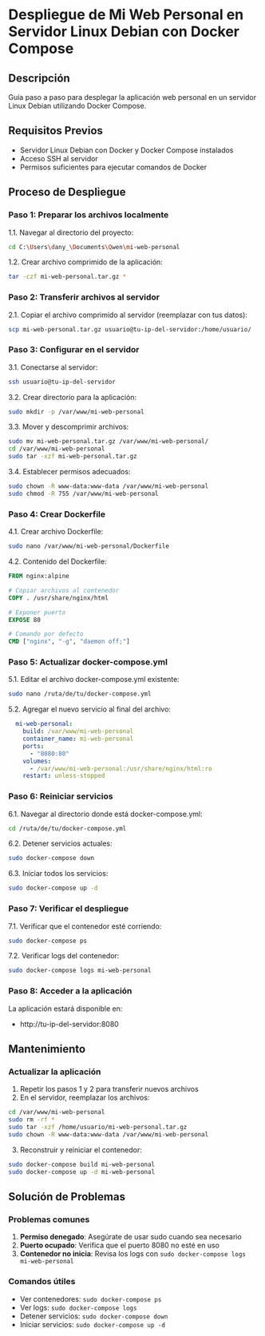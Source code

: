 # Despliegue de Mi Web Personal en Servidor Linux Debian con Docker Compose

## Descripción
Guía paso a paso para desplegar la aplicación web personal en un servidor Linux Debian utilizando Docker Compose.

## Requisitos Previos
- Servidor Linux Debian con Docker y Docker Compose instalados
- Acceso SSH al servidor
- Permisos suficientes para ejecutar comandos de Docker

## Proceso de Despliegue

### Paso 1: Preparar los archivos localmente

1.1. Navegar al directorio del proyecto:
```bash
cd C:\Users\dany_\Documents\Qwen\mi-web-personal
```

1.2. Crear archivo comprimido de la aplicación:
```bash
tar -czf mi-web-personal.tar.gz *
```

### Paso 2: Transferir archivos al servidor

2.1. Copiar el archivo comprimido al servidor (reemplazar con tus datos):
```bash
scp mi-web-personal.tar.gz usuario@tu-ip-del-servidor:/home/usuario/
```

### Paso 3: Configurar en el servidor

3.1. Conectarse al servidor:
```bash
ssh usuario@tu-ip-del-servidor
```

3.2. Crear directorio para la aplicación:
```bash
sudo mkdir -p /var/www/mi-web-personal
```

3.3. Mover y descomprimir archivos:
```bash
sudo mv mi-web-personal.tar.gz /var/www/mi-web-personal/
cd /var/www/mi-web-personal
sudo tar -xzf mi-web-personal.tar.gz
```

3.4. Establecer permisos adecuados:
```bash
sudo chown -R www-data:www-data /var/www/mi-web-personal
sudo chmod -R 755 /var/www/mi-web-personal
```

### Paso 4: Crear Dockerfile

4.1. Crear archivo Dockerfile:
```bash
sudo nano /var/www/mi-web-personal/Dockerfile
```

4.2. Contenido del Dockerfile:
```dockerfile
FROM nginx:alpine

# Copiar archivos al contenedor
COPY . /usr/share/nginx/html

# Exponer puerto
EXPOSE 80

# Comando por defecto
CMD ["nginx", "-g", "daemon off;"]
```

### Paso 5: Actualizar docker-compose.yml

5.1. Editar el archivo docker-compose.yml existente:
```bash
sudo nano /ruta/de/tu/docker-compose.yml
```

5.2. Agregar el nuevo servicio al final del archivo:
```yaml
  mi-web-personal:
    build: /var/www/mi-web-personal
    container_name: mi-web-personal
    ports:
      - "8080:80"
    volumes:
      - /var/www/mi-web-personal:/usr/share/nginx/html:ro
    restart: unless-stopped
```

### Paso 6: Reiniciar servicios

6.1. Navegar al directorio donde está docker-compose.yml:
```bash
cd /ruta/de/tu/docker-compose.yml
```

6.2. Detener servicios actuales:
```bash
sudo docker-compose down
```

6.3. Iniciar todos los servicios:
```bash
sudo docker-compose up -d
```

### Paso 7: Verificar el despliegue

7.1. Verificar que el contenedor esté corriendo:
```bash
sudo docker-compose ps
```

7.2. Verificar logs del contenedor:
```bash
sudo docker-compose logs mi-web-personal
```

### Paso 8: Acceder a la aplicación

La aplicación estará disponible en:
- http://tu-ip-del-servidor:8080

## Mantenimiento

### Actualizar la aplicación

1. Repetir los pasos 1 y 2 para transferir nuevos archivos
2. En el servidor, reemplazar los archivos:
```bash
cd /var/www/mi-web-personal
sudo rm -rf *
sudo tar -xzf /home/usuario/mi-web-personal.tar.gz
sudo chown -R www-data:www-data /var/www/mi-web-personal
```

3. Reconstruir y reiniciar el contenedor:
```bash
sudo docker-compose build mi-web-personal
sudo docker-compose up -d mi-web-personal
```

## Solución de Problemas

### Problemas comunes

1. **Permiso denegado**: Asegúrate de usar sudo cuando sea necesario
2. **Puerto ocupado**: Verifica que el puerto 8080 no esté en uso
3. **Contenedor no inicia**: Revisa los logs con `sudo docker-compose logs mi-web-personal`

### Comandos útiles

- Ver contenedores: `sudo docker-compose ps`
- Ver logs: `sudo docker-compose logs`
- Detener servicios: `sudo docker-compose down`
- Iniciar servicios: `sudo docker-compose up -d`